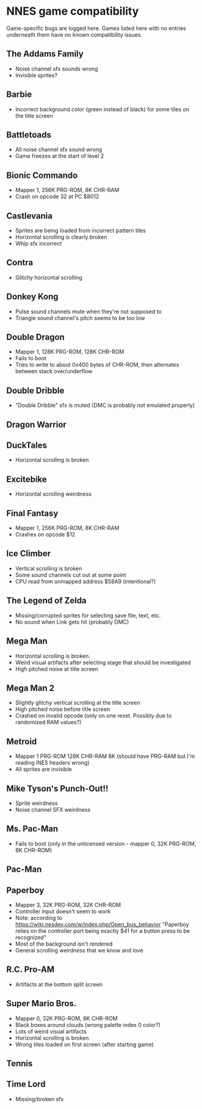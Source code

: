 # NNES game compatibility
Game-specific bugs are logged here.
Games listed here with no entries underneath them have no known compatibility issues.

## The Addams Family
* Noise channel sfx sounds wrong
* Invisible sprites?

## Barbie
* Incorrect background color (green instead of black) for some tiles on the title screen

## Battletoads
* All noise channel sfx sound wrong
* Game freezes at the start of level 2

## Bionic Commando
* Mapper 1, 256K PRG-ROM, 8K CHR-RAM
* Crash on opcode 32 at PC $8012

## Castlevania
* Sprites are being loaded from incorrect pattern tiles
* Horizontal scrolling is clearly broken
* Whip sfx incorrect

## Contra
* Glitchy horizontal scrolling

## Donkey Kong
* Pulse sound channels mute when they're not supposed to
* Triangle sound channel's pitch seems to be too low

## Double Dragon
* Mapper 1, 128K PRG-ROM, 128K CHR-ROM
* Fails to boot
* Tries to write to about 0x400 bytes of CHR-ROM, then alternates between stack over/underflow

## Double Dribble
* "Double Dribble" sfx is muted (DMC is probably not emulated properly)

## Dragon Warrior

## DuckTales
* Horizontal scrolling is broken

## Excitebike
* Horizontal scrolling weirdness

## Final Fantasy
* Mapper 1, 256K PRG-ROM, 8K CHR-RAM
* Crashes on opcode $12

## Ice Climber
* Vertical scrolling is broken
* Some sound channels cut out at some point
* CPU read from unmapped address $58A9 (intentional?)

## The Legend of Zelda
* Missing/corrupted sprites for selecting save file, text, etc.
* No sound when Link gets hit (probably DMC)

## Mega Man
* Horizontal scrolling is broken.
* Weird visual artifacts after selecting stage that should be investigated
* High pitched noise at title screen

## Mega Man 2
* Slightly glitchy vertical scrolling at the title screen
* High pitched noise before title screen
* Crashed on invalid opcode (only on one reset. Possibly due to randomized RAM values?)

## Metroid
* Mapper 1 PRG-ROM 128K CHR-RAM 8K (should have PRG-RAM but I'm reading iNES headers wrong)
* All sprites are invisible

## Mike Tyson's Punch-Out!!
* Sprite weirdness
* Noise channel SFX weirdness

## Ms. Pac-Man
* Fails to boot (only in the unlicensed version - mapper 0, 32K PRG-ROM, 8K CHR-ROM)

## Pac-Man

## Paperboy
* Mapper 3, 32K PRG-ROM, 32K CHR-ROM
* Controller input doesn't seem to work
* Note: according to https://wiki.nesdev.com/w/index.php/Open_bus_behavior "Paperboy relies on the controller port being exactly $41 for a button press to be recognized"
* Most of the background isn't rendered
* General scrolling weirdness that we know and love

## R.C. Pro-AM
* Artifacts at the bottom split screen

## Super Mario Bros.
* Mapper 0, 32K PRG-ROM, 8K CHR-ROM
* Black boxes around clouds (wrong palette index 0 color?)
* Lots of weird visual artifacts
* Horizontal scrolling is broken
* Wrong tiles loaded on first screen (after starting game)

## Tennis

## Time Lord
* Missing/broken sfx